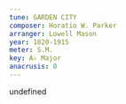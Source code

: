 ```yaml
---
tune: GARDEN CITY
composer: Horatio W. Parker
arranger: Lowell Mason
year: 1820-1915
meter: S.M.
key: A♭ Major
anacrusis: 0
---
```

undefined